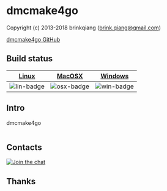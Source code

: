 # dmcmake4go

Copyright (c) 2013-2018 brinkqiang (brink.qiang@gmail.com)

[dmcmake4go GitHub](https://github.com/brinkqiang/dmcmake4go)

## Build status
| [Linux][lin-link] | [MacOSX][osx-link] | [Windows][win-link] |
| :---------------: | :----------------: | :-----------------: |
| ![lin-badge]      | ![osx-badge]       | ![win-badge]        |

[lin-badge]: https://travis-ci.org/brinkqiang/dmcmake4go.svg?branch=master "Travis build status"
[lin-link]:  https://travis-ci.org/brinkqiang/dmcmake4go "Travis build status"
[osx-badge]: https://travis-ci.org/brinkqiang/dmcmake4go.svg?branch=master "Travis build status"
[osx-link]:  https://travis-ci.org/brinkqiang/dmcmake4go "Travis build status"
[win-badge]: https://ci.appveyor.com/api/projects/status/github/brinkqiang/dmcmake4go?branch=master&svg=true "AppVeyor build status"
[win-link]:  https://ci.appveyor.com/project/brinkqiang/dmcmake4go "AppVeyor build status"

## Intro
dmcmake4go
```cpp
```
## Contacts
[![Join the chat](https://badges.gitter.im/brinkqiang/dmcmake4go/Lobby.svg)](https://gitter.im/brinkqiang/dmcmake4go)

## Thanks
